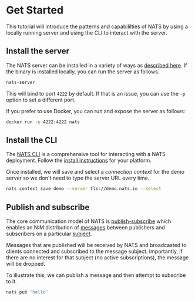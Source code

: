 # Get Started

This tutorial will introduce the patterns and capabililties of NATS by using a locally running server and using the CLI to interact with the server.

## Install the server

The NATS server can be installed in a variety of ways as [described here](/download/server). If the binary is installed locally, you can run the server as follows.

```sh
nats-server
```

This will bind to port `4222` by default. If that is an issue, you can use the `-p` option to set a different port.

If you prefer to use Docker, you can run and expose the server as follows:

```sh
docker run -p 4222:4222 nats
```

## Install the CLI

The [NATS CLI](/reference/clients/cli) is a comprehensive tool for interacting with a NATS deployment. Follow the [install instructions](/download/clients/cli) for your platform.

Once installed, we will save and select a _connection context_ for the demo server so we don't need to type the server URL every time.

```sh
nats context save demo --server tls://demo.nats.io --select
```

## Publish and subscribe

The core communication model of NATS is [publish-subscribe](/concepts/publish-subscribe) which enables an N:M distribution of [messages](/concepts/messages) between publishers and subscribers on a particular [subject](/concepts/subjects).

Messages that are published will be received by NATS and broadcasted to clients connected and subscribed to the message subject. Importantly, if there are no interest for that subject (no active subscriptions), the message will be dropped.

To illustrate this, we can publish a message and then attempt to subscribe to it.

```sh
nats pub 'hello'
```
